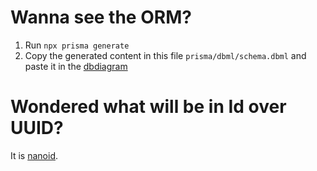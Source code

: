 # Wanna see the ORM?

1. Run `npx prisma generate`
2. Copy the generated content in this file `prisma/dbml/schema.dbml` and paste it in the [dbdiagram](https://dbdiagram.io/d)

# Wondered what will be in Id over UUID?

It is [nanoid](https://www.npmjs.com/package/nanoid).
